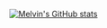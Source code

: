 [![Melvin's GitHub stats](https://github-readme-stats.vercel.app/api?username=wmmc88)](https://github.com/anuraghazra/github-readme-stats)
